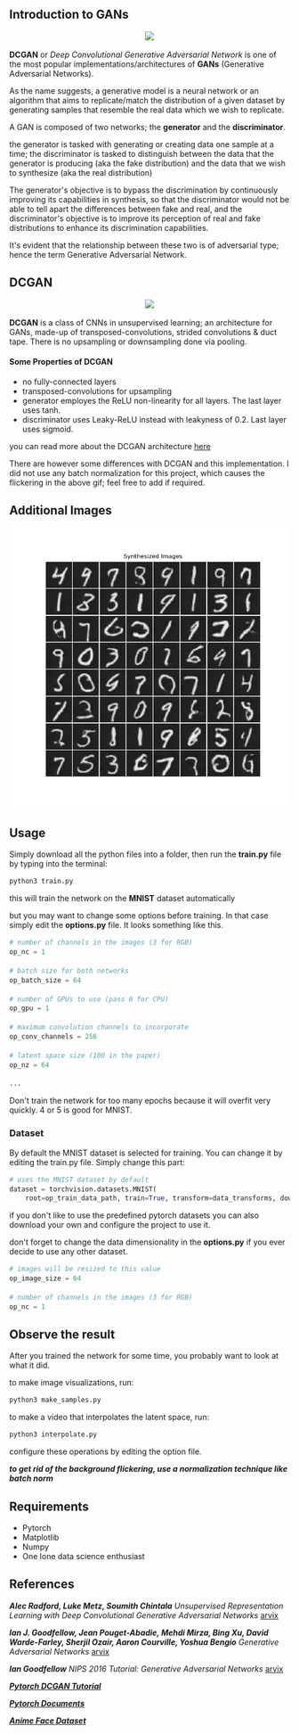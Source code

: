 ## Introduction to GANs

<p align="center">
<img src="samples/digits_sample.gif">
</p>

**DCGAN** or _Deep Convolutional Generative Adversarial Network_ is one of the most popular implementations/architectures of **GANs** (Generative Adversarial Networks).

As the name suggests, a generative model is a neural network or an algorithm that aims to replicate/match the distribution of a given dataset by generating samples that resemble the real data which we wish to replicate.

A GAN is composed of two networks; the **generator** and the **discriminator**.

the generator is tasked with generating or creating data one sample at a time;
the discriminator is tasked to distinguish between the data that the generator is producing (aka the fake distribution) and the data that we wish to synthesize (aka the real distribution)

The generator's objective is to bypass the discrimination by continuously improving its capabilities in synthesis, so that the discriminator would not be able to tell apart the differences between fake and real, and the discriminator's objective is to improve its perception of real and fake distributions to enhance its discrimination capabilities.

It's evident that the relationship between these two is of adversarial type; hence the term Generative Adversarial Network.

## DCGAN

<p align="center">
<img src="samples/anime_sample.gif">
</p>

**DCGAN** is a class of CNNs in unsupervised learning; an architecture for GANs, made-up of transposed-convolutions, strided convolutions & duct tape. There is no upsampling or downsampling done via pooling.

#### Some Properties of DCGAN
- no fully-connected layers
- transposed-convolutions for upsampling
- generator employes the ReLU non-linearity for all layers. The last layer uses tanh.
- discriminator uses Leaky-ReLU instead with leakyness of 0.2. Last layer uses sigmoid.

you can read more about the DCGAN architecture [here](#references)

There are however some differences with DCGAN and this implementation. I did not use any batch normalization for this project, which causes the flickering in the above gif; feel free to add if required.

## Additional Images

<p align="center">
<img src="samples/digits_sample.jpg">
</p>

## Usage

Simply download all the python files into a folder, then run the **train.py** file by typing into the terminal:

```bash
python3 train.py
```

this will train the network on the **MNIST** dataset automatically

but you may want to change some options before training. In that case simply edit the __options.py__ file. It looks something like this.

```python
# number of channels in the images (3 for RGB)
op_nc = 1

# batch size for both networks
op_batch_size = 64

# number of GPUs to use (pass 0 for CPU)
op_gpu = 1

# maximum convolution channels to incorporate
op_conv_channels = 256

# latent space size (100 in the paper)
op_nz = 64

...
```

Don't train the network for too many epochs because it will overfit very quickly.
4 or 5 is good for MNIST.

### Dataset
By default the MNIST dataset is selected for training. You can change it by editing the train.py file. Simply change this part:

```python
# uses the MNIST dataset by default
dataset = torchvision.datasets.MNIST(
    root=op_train_data_path, train=True, transform=data_transforms, download=True)
```

if you don't like to use the predefined pytorch datasets you can also download your own and configure the project to use it.

don't forget to change the data dimensionality in the **options.py** if you ever decide to use any other dataset.

```python
# images will be resized to this value
op_image_size = 64

# number of channels in the images (3 for RGB)
op_nc = 1
```

## Observe the result

After you trained the network for some time, you probably want to look at what it did.

to make image visualizations, run:

```bash
python3 make_samples.py
```

to make a video that interpolates the latent space, run:

```bash
python3 interpolate.py
```

configure these operations by editing the option file.

***to get rid of the background flickering, use a normalization technique like batch norm***

## Requirements

- Pytorch
- Matplotlib
- Numpy
- One lone data science enthusiast

## References

***Alec Radford, Luke Metz, Soumith Chintala***
_Unsupervised Representation Learning with Deep Convolutional Generative Adversarial Networks_ [arvix](https://arxiv.org/abs/1511.06434)

***Ian J. Goodfellow, Jean Pouget-Abadie, Mehdi Mirza, Bing Xu, David Warde-Farley, Sherjil Ozair, Aaron Courville, Yoshua Bengio***
_Generative Adversarial Networks_ [arvix](https://arxiv.org/abs/1406.2661)

***Ian Goodfellow***
_NIPS 2016 Tutorial: Generative Adversarial Networks_ [arvix](https://arxiv.org/abs/1701.00160)

[***Pytorch DCGAN Tutorial***](
https://pytorch.org/tutorials/beginner/dcgan_faces_tutorial.html)

[***Pytorch Documents***](https://pytorch.org/docs/stable/index.html)

[***Anime Face Dataset***](https://www.kaggle.com/datasets/splcher/animefacedataset)
